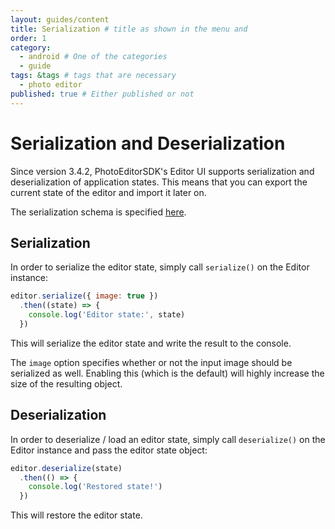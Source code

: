 ```yaml
---
layout: guides/content
title: Serialization # title as shown in the menu and 
order: 1
category: 
  - android # One of the categories
  - guide
tags: &tags # tags that are necessary
  - photo editor 
published: true # Either published or not 
---
```



# Serialization and Deserialization

Since version 3.4.2, PhotoEditorSDK's Editor UI supports serialization and deserialization of
application states. This means that you can export the current state of the editor and import
it later on.

The serialization schema is specified [here](https://static.photoeditorsdk.com/serialization/schema-1.0.1.json).

## Serialization

In order to serialize the editor state, simply call `serialize()` on the Editor instance:

```js
editor.serialize({ image: true })
  .then((state) => {
    console.log('Editor state:', state)
  })
```

This will serialize the editor state and write the result to the console.

The `image` option specifies whether or not the input image should be serialized as well. Enabling
this (which is the default) will highly increase the size of the resulting object.

## Deserialization

In order to deserialize / load an editor state, simply call `deserialize()` on the Editor instance
and pass the editor state object:

```js
editor.deserialize(state)
  .then(() => {
    console.log('Restored state!')
  })
```

This will restore the editor state.
